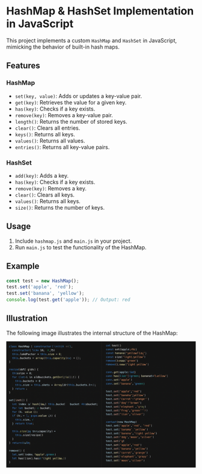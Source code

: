 # HashMap & HashSet Implementation in JavaScript

This project implements a custom `HashMap` and `HashSet` in JavaScript, mimicking the behavior of built-in hash maps.

## Features

### HashMap
- `set(key, value)`: Adds or updates a key-value pair.
- `get(key)`: Retrieves the value for a given key.
- `has(key)`: Checks if a key exists.
- `remove(key)`: Removes a key-value pair.
- `length()`: Returns the number of stored keys.
- `clear()`: Clears all entries.
- `keys()`: Returns all keys.
- `values()`: Returns all values.
- `entries()`: Returns all key-value pairs.

### HashSet
- `add(key)`: Adds a key.
- `has(key)`: Checks if a key exists.
- `remove(key)`: Removes a key.
- `clear()`: Clears all keys.
- `values()`: Returns all keys.
- `size()`: Returns the number of keys.

## Usage

1. Include `hashmap.js` and `main.js` in your project.
2. Run `main.js` to test the functionality of the HashMap.

## Example

```javascript
const test = new HashMap();
test.set('apple', 'red');
test.set('banana', 'yellow');
console.log(test.get('apple')); // Output: red
```

## Illustration

The following image illustrates the internal structure of the HashMap:

![HashMap Illustration](jpeg.jfif)

